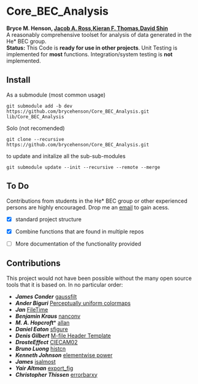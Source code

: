 # Core_BEC_Analysis
**Bryce M. Henson, [Jacob A. Ross](https://github.com/GroundhogState),[Kieran F. Thomas](https://github.com/KF-Thomas),[David Shin](https://github.com/spicydonkey)**  
A reasonably comprehensive toolset for analysis of data generated in the He* BEC group.  
**Status:** This Code is **ready for use in other projects**. Unit Testing is implemented for **most** functions. Integration/system testing is **not** implemented.

## Install 

As a submodule (most common usage)
```
git submodule add -b dev  https://github.com/brycehenson/Core_BEC_Analysis.git lib/Core_BEC_Analysis
```

Solo (not recomended)
``` 
git clone --recursive https://github.com/brycehenson/Core_BEC_Analysis.git
```

to update and initalize all the sub-sub-modules
```
git submodule update --init --recursive --remote --merge
```

## To Do
Contributions from students in the He* BEC group or other experienced persons are highly encouraged. Drop me an [email](mailto:bryce.m.henson+github.Core_BEC_Analysis@gmail.com?subject=I%20would%20Like%20to%20Contribute[github][Core_BEC_Analysis]) to gain acess.
- [X] standard project structure
- [X] Combine functions that are found in multiple repos
- [ ] More documentation of the functionality provided


## Contributions  
This project would not have been possible without the many open source tools that it is based on. In no particular order: 

* ***James Conder*** [gaussfilt](https://au.mathworks.com/matlabcentral/fileexchange/43182-gaussfilt-t-z-sigma)
* ***Ander Biguri*** [Perceptually uniform colormaps](https://au.mathworks.com/matlabcentral/fileexchange/51986-perceptually-uniform-colormaps)
* ***Jan*** [FileTime](https://au.mathworks.com/matlabcentral/fileexchange/24671-filetime)
* ***Benjamin Kraus*** [nanconv](https://au.mathworks.com/matlabcentral/fileexchange/41961-nanconv)
* ***M. A. Hopcroft**** [allan](https://au.mathworks.com/matlabcentral/fileexchange/13246-allan)
* ***Daniel Eaton***  [sfigure](https://au.mathworks.com/matlabcentral/fileexchange/8919-smart-silent-figure)
* ***Denis Gilbert***  [M-file Header Template](https://au.mathworks.com/matlabcentral/fileexchange/4908-m-file-header-template)
* ***DrosteEffect***  [CIECAM02](https://github.com/DrosteEffect/CIECAM02)
* ***Bruno Luong*** [histcn](https://au.mathworks.com/matlabcentral/fileexchange/23897-n-dimensional-histogram)
* ***Kenneth Johnson*** [elementwise power](https://au.mathworks.com/matlabcentral/fileexchange/44574-elementwise-power)
* ***James*** [isalmost](https://au.mathworks.com/matlabcentral/fileexchange/15816-isalmost)
* ***Yair Altman*** [export_fig](https://github.com/altmany/export_fig)
* ***Christopher Thissen*** [errorbarxy](https://github.com/cthissen/errorbarxy)

